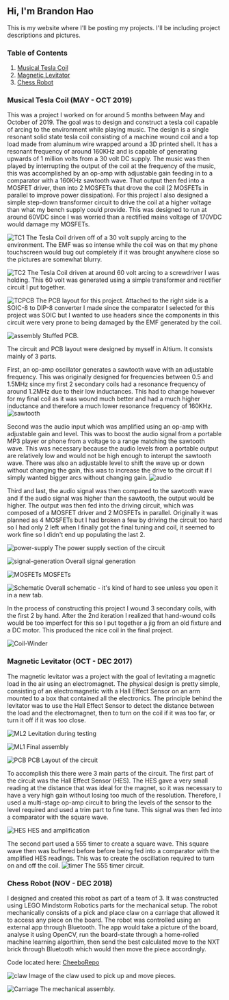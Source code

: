## Hi, I'm Brandon Hao

This is my website where I'll be posting my projects. I'll be including project descriptions and pictures.

### Table of Contents 
1. [Musical Tesla Coil](#Musical-Tesla-Coil)
2. [Magnetic Levitator](#Magnetic-Levitator)
3. [Chess Robot](#Chess-Robot)

### Musical Tesla Coil (MAY - OCT 2019)<a name="Musical-Tesla-Coil"></a>

This was a project I worked on for around 5 months between May and October of 2019. The goal was to design and construct a tesla coil capable of arcing to the environment while playing music. The design is a single resonant solid state tesla coil consisting of a machine wound coil and a top load made from aluminum wire wrapped around a 3D printed shell. It has a resonant frequency of around 160KHz and is capable of generating upwards of 1 million volts from a 30 volt DC supply. The music was then played by interrupting the output of the coil at the frequency of the music, this was accomplished by an op-amp with adjustable gain feeding in to a comparator with a 160KHz sawtooth wave. That output then fed into a MOSFET driver, then into 2 MOSFETs that drove the coil (2 MOSFETs in parallel to improve power dissipation). For this project I also designed a simple step-down transformer circuit to drive the coil at a higher voltage than what my bench supply could provide. This was designed to run at around 60VDC since I was worried than a rectified mains voltage of 170VDC would damage my MOSFETs.

![TC1](https://i.imgur.com/PmnCNT1.jpg)
The Tesla Coil driven off of a 30 volt supply arcing to the environment. The EMF was so intense while the coil was on that my phone touchscreen would bug out completely if it was brought anywhere close so the pictures are somewhat blurry.

![TC2](https://i.imgur.com/BC3Oqpc.jpg) 
The Tesla Coil driven at around 60 volt arcing to a screwdriver I was holding. This 60 volt was generated using a simple transformer and rectifier circuit I put together.

![TCPCB](https://i.imgur.com/tKpcLK0.png)
The PCB layout for this project. Attached to the right side is a SOIC-8 to DIP-8 converter I made since the comparator I selected for this project was SOIC but I wanted to use headers since the components in this circuit were very prone to being damaged by the EMF generated by the coil.

![assembly](https://i.imgur.com/3kMVPvn.jpg)
Stuffed PCB.

The circuit and PCB layout were designed by myself in Altium. It consists mainly of 3 parts. 

First, an op-amp oscillator generates a sawtooth wave with an adjustable frequency. This was originally designed for frequencies between 0.5 and 1.5MHz since my first 2 secondary coils had a resonance frequency of around 1.2MHz due to their low inductances. This had to change however for my final coil as it was wound much better and had a much higher inductance and therefore a much lower resonance frequency of 160KHz.
![sawtooth](https://i.imgur.com/lVXEp4F.jpg)

Second was the audio input which was amplified using an op-amp with adjustable gain and level. This was to boost the audio signal from a portable MP3 player or phone from a voltage to a range matching the sawtooth wave. This was necessary because the audio levels from a portable output are relatively low and would not be high enough to interupt the sawtooth wave. There was also an adjustable level to shift the wave up or down without changing the gain, this was to increase the drive to the circuit if I simply wanted bigger arcs without changing gain.
![audio](https://i.imgur.com/lVXEp4F.jpg)

Third and last, the audio signal was then compared to the sawtooth wave and if the audio signal was higher than the sawtooth, the output would be higher. The output was then fed into the driving circuit, which was composed of a MOSFET driver and 2 MOSFETs in parallel. Originally it was planned as 4 MOSFETs but I had broken a few by driving the circuit too hard so I had only 2 left when I finally got the final tuning and coil, it seemed to work fine so I didn't end up populating the last 2.

![power-supply](https://i.imgur.com/86xqMX5.jpg)
The power supply section of the circuit

![signal-generation](https://imgur.com/zRidB0V.png)
Overall signal generation

![MOSFETs](https://i.imgur.com/nlQZIMD.png)
MOSFETs

![Schematic](https://i.imgur.com/nG1ddvY.png)
Overall schematic - it's kind of hard to see unless you open it in a new tab.

In the process of constructing this project I wound 3 secondary coils, with the first 2 by hand. After the 2nd iteration I realized that hand-wound coils would be too imperfect for this so I put together a jig from an old fixture and a DC motor. This produced the nice coil in the final project.

![Coil-Winder](https://i.imgur.com/XCHzVIW.jpg)

### Magnetic Levitator (OCT - DEC 2017)<a name="Magnetic-Levitator"></a>
The magnetic levitator was a project with the goal of levitating a magnetic load in the air using an electromagnet. The physical design is pretty simple, consisting of an electromagnetic with a Hall Effect Sensor on an arm mounted to a box that contained all the electronics. The principle behind the levitator was to use the Hall Effect Sensor to detect the distance between the load and the electromagnet, then to turn on the coil if it was too far, or turn it off if it was too close.

![ML2](https://i.imgur.com/yU6a6Bv.jpg)
Levitation during testing

![ML1](https://i.imgur.com/0BQRLdp.jpg)
Final assembly

![PCB](https://i.imgur.com/IQi91on.png)
PCB Layout of the circuit

To accomplish this there were 3 main parts of the circuit. The first part of the circuit was the Hall Effect Sensor (HES). The HES gave a very small reading at the distance that was ideal for the magnet, so it was necessary to have a very high gain without losing too much of the resolution. Therefore, I used a multi-stage op-amp circuit to bring the levels of the sensor to the level required and used a trim part to fine tune. This signal was then fed into a comparator with the square wave.

![HES](https://i.imgur.com/IFBvauV.png)
HES and amplification

The second part used a 555 timer to create a square wave. This square wave then was buffered before before being fed into a comparator with the amplified HES readings. This was to create the oscillation required to turn on and off the coil. 
![timer](https://i.imgur.com/JGlnTNS.png)
The 555 timer circuit.

### Chess Robot (NOV - DEC 2018)<a name="Chess-Robot"></a>

I designed and created this robot as part of a team of 3. It was constructed using LEGO Mindstorm Robotics parts for the mechanical setup. The robot mechanically consists of a pick and place claw on a carriage that allowed it to access any piece on the board. The robot was controlled using an external app through Bluetooth. The app would take a picture of the board, analyse it using OpenCV, run the board-state through a home-rolled machine learning algorthim, then send the best calculated move to the NXT brick through Bluetooth which would then move the piece accordingly.

Code located here: [CheeboRepo](https://github.com/David-D-White/Cheebo)

![claw](https://i.imgur.com/a1LSJmj.jpg)
Image of the claw used to pick up and move pieces.

![Carriage](https://i.imgur.com/ymT2ajp.jpg)
The mechanical assembly.
